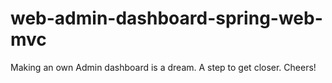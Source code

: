 # web-admin-dashboard-spring-web-mvc
Making an own Admin dashboard is a dream. A step to get closer. Cheers!
